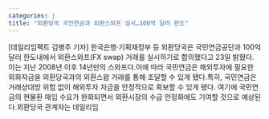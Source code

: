 ```yaml
---
categories: j
title: "외환당국 국민연금과 외환스와프 실시…100억 달러 한도"
---
```

[데일리임팩트 김병주 기자] 한국은행·기획재정부 등 외환당국은 국민연금공단과 100억달러 한도내에서 외환스와프(FX swap) 거래를 실시하기로 합의했다고 23일 밝혔다. 이는 지난 2008년 이후 14년만의 스와프다.이에 따라 국민연금은 해외투자에 필요한 외화자금을 외환당국과의 외환스왑 거래를 통해 조달할 수 있게 됐다.특히, 국민연금은 거래상대방 위험 없이 해외투자 자금을 안정적으로 확보할 수 있게 됐다. 여기에 국민연금의 현물환 매입 수요가 완화되면서 외환시장의 수급 안정화에도 기여할 것으로 예상된다.외환당국 관계자는 데일리임